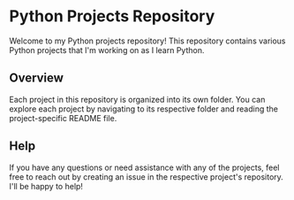 # Python Projects Repository

Welcome to my Python projects repository! This repository contains various Python projects that I'm working on as I learn Python.

## Overview

Each project in this repository is organized into its own folder. You can explore each project by navigating to its respective folder and reading the project-specific README file.

## Help

If you have any questions or need assistance with any of the projects, feel free to reach out by creating an issue in the respective project's repository. I'll be happy to help!
